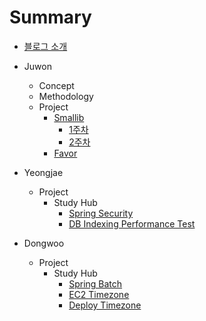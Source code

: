 # Summary
- [블로그 소개](README.md)

- Juwon
  - Concept
  - Methodology
  - Project
    - [Smallib](juwon/project/smallib/index.md)
        - [1주차](juwon/project/smallib/week1.md)
        - [2주차](juwon/project/smallib/week2.md)
    - [Favor](juwon/project/favor/index.md)
- Yeongjae
  - Project
    - Study Hub
        - [Spring Security](yeongjae/project/studyhub/security.md)
        - [DB Indexing Performance Test](yeongjae/project/studyhub/DBIndexingTest.md)
- Dongwoo
  - Project
    - Study Hub
      - [Spring Batch](dongwoo/project/studyHub/springBatch.md)
      - [EC2 Timezone](dongwoo/project/studyHub/ec2Timezone.md)
      - [Deploy Timezone](dongwoo/project/studyHub/deployTimzone.md)